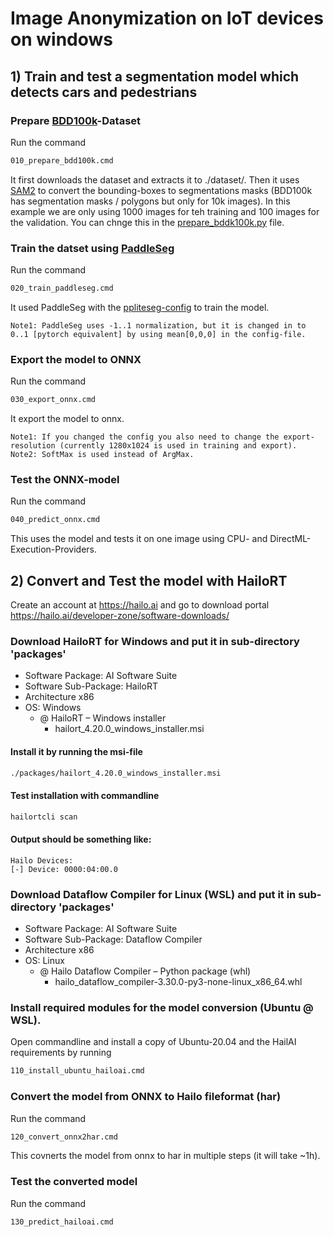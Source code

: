 # Image Anonymization on IoT devices on windows

## 1) Train and test a segmentation model which detects cars and pedestrians

### Prepare [BDD100k](https://bair.berkeley.edu/blog/2018/05/30/bdd/)-Dataset 

Run the command

```cmd
010_prepare_bdd100k.cmd
```

It first downloads the dataset and extracts it to ./dataset/. Then it uses [SAM2](https://github.com/facebookresearch/sam2) to convert the bounding-boxes to segmentations masks (BDD100k has segmentation masks / polygons but only for 10k images). In this example we are only using 1000 images for teh training and 100 images for the validation. You can chnge this in the [prepare_bddk100k.py](./src/prepare_bdd100k.py) file.


### Train the datset using [PaddleSeg](https://github.com/PaddlePaddle/PaddleSeg/blob/release/2.10/README_EN.md)

Run the command

```cmd
020_train_paddleseg.cmd
```

It used PaddleSeg with the [ppliteseg-config](./src/pp_liteseg.yml) to train the model.

```
Note1: PaddleSeg uses -1..1 normalization, but it is changed in to 0..1 [pytorch equivalent] by using mean[0,0,0] in the config-file.
```

### Export the model to ONNX

Run the command

```cmd
030_export_onnx.cmd
```

It export the model to onnx.
```
Note1: If you changed the config you also need to change the export-resolution (currently 1280x1024 is used in training and export).
Note2: SoftMax is used instead of ArgMax. 
```

### Test the ONNX-model

Run the command

```cmd
040_predict_onnx.cmd
```

This uses the model and tests it on one image using CPU- and DirectML-Execution-Providers.

## 2) Convert and Test the model with HailoRT

Create an account at https://hailo.ai and go to download portal https://hailo.ai/developer-zone/software-downloads/

### Download HailoRT for Windows and put it in sub-directory 'packages'
* Software Package: AI Software Suite
* Software Sub-Package: HailoRT
* Architecture x86
* OS: Windows
  * @ HailoRT – Windows installer
    * hailort_4.20.0_windows_installer.msi

#### Install it by running the msi-file
```cmd
./packages/hailort_4.20.0_windows_installer.msi
```

#### Test installation with commandline
```cmd
hailortcli scan
```

#### Output should be something like:
```
Hailo Devices:
[-] Device: 0000:04:00.0
```

### Download Dataflow Compiler for Linux (WSL) and put it in sub-directory 'packages'
* Software Package: AI Software Suite
* Software Sub-Package: Dataflow Compiler
* Architecture x86
* OS: Linux
  * @ Hailo Dataflow Compiler – Python package (whl)
    * hailo_dataflow_compiler-3.30.0-py3-none-linux_x86_64.whl


### Install required modules for the model conversion (Ubuntu @ WSL). 

Open commandline and install a copy of Ubuntu-20.04 and the HailAI requirements by running

```cmd
110_install_ubuntu_hailoai.cmd
```

### Convert the model from ONNX to Hailo fileformat (har)

Run the command

```cmd
120_convert_onnx2har.cmd
```

This covnerts the model from onnx to har in multiple steps (it will take ~1h).


### Test the converted model

Run the command

```cmd
130_predict_hailoai.cmd
```

